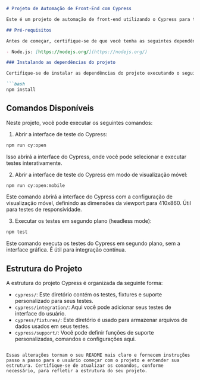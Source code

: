 ```markdown
# Projeto de Automação de Front-End com Cypress

Este é um projeto de automação de front-end utilizando o Cypress para testar sua aplicação web. O Cypress é uma ferramenta poderosa e fácil de usar para escrever e executar testes de interface do usuário de forma eficiente.

## Pré-requisitos

Antes de começar, certifique-se de que você tenha as seguintes dependências instaladas:

- Node.js: [https://nodejs.org/](https://nodejs.org/)

### Instalando as dependências do projeto

Certifique-se de instalar as dependências do projeto executando o seguinte comando:

```bash
npm install
```

## Comandos Disponíveis

Neste projeto, você pode executar os seguintes comandos:

1. Abrir a interface de teste do Cypress:

```bash
npm run cy:open
```

Isso abrirá a interface do Cypress, onde você pode selecionar e executar testes interativamente.

2. Abrir a interface de teste do Cypress em modo de visualização móvel:

```bash
npm run cy:open:mobile
```

Este comando abrirá a interface do Cypress com a configuração de visualização móvel, definindo as dimensões da viewport para 410x860. Útil para testes de responsividade.

3. Executar os testes em segundo plano (headless mode):

```bash
npm test
```

Este comando executa os testes do Cypress em segundo plano, sem a interface gráfica. É útil para integração contínua.

## Estrutura do Projeto

A estrutura do projeto Cypress é organizada da seguinte forma:

- `cypress/`: Este diretório contém os testes, fixtures e suporte personalizado para seus testes.
- `cypress/integration/`: Aqui você pode adicionar seus testes de interface do usuário.
- `cypress/fixtures/`: Este diretório é usado para armazenar arquivos de dados usados em seus testes.
- `cypress/support/`: Você pode definir funções de suporte personalizadas, comandos e configurações aqui.
```

Essas alterações tornam o seu README mais claro e fornecem instruções passo a passo para o usuário começar com o projeto e entender sua estrutura. Certifique-se de atualizar os comandos, conforme necessário, para refletir a estrutura do seu projeto.